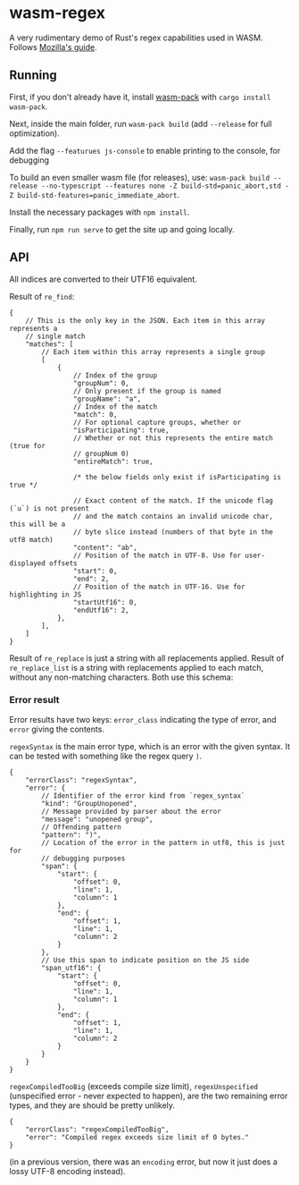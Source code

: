 # wasm-regex

A very rudimentary demo of Rust's regex capabilities used in WASM. Follows
[Mozilla's guide](https://developer.mozilla.org/en-US/docs/WebAssembly/Rust_to_wasm).

## Running

First, if you don't already have it, install [wasm-pack](https://github.com/rustwasm/wasm-pack)
with `cargo install wasm-pack`.

Next, inside the main folder, run `wasm-pack build` (add `--release` for full optimization).

Add the flag `--featurues js-console` to enable printing to the console, for debugging

To build an even smaller wasm file (for releases), use:
`wasm-pack build --release --no-typescript --features none -Z build-std=panic_abort,std -Z build-std-features=panic_immediate_abort`.

Install the necessary packages with `npm install`.

Finally, run `npm run serve` to get the site up and going locally.


## API

All indices are converted to their UTF16 equivalent.

Result of `re_find`:

```json5
{
    // This is the only key in the JSON. Each item in this array represents a
    // single match
    "matches": [ 
        // Each item within this array represents a single group
        [
            {
                // Index of the group
                "groupNum": 0,
                // Only present if the group is named
                "groupName": "a",
                // Index of the match
                "match": 0,
                // For optional capture groups, whether or 
                "isParticipating": true,
                // Whether or not this represents the entire match (true for
                // groupNum 0)
                "entireMatch": true,

                /* the below fields only exist if isParticipating is true */

                // Exact content of the match. If the unicode flag (`u`) is not present
                // and the match contains an invalid unicode char, this will be a
                // byte slice instead (numbers of that byte in the utf8 match)
                "content": "ab",
                // Position of the match in UTF-8. Use for user-displayed offsets
                "start": 0,
                "end": 2,
                // Position of the match in UTF-16. Use for highlighting in JS
                "startUtf16": 0,
                "endUtf16": 2,
            },
        ],
    ]
}
```

Result of `re_replace` is just a string with all replacements applied. Result of
`re_replace_list` is a string with replacements applied to each match, without
any non-matching characters. Both use this schema:



### Error result

Error results have two keys: `error_class` indicating the type of error, and
`error` giving the contents.

`regexSyntax` is the main error type, which is an error with the given syntax.
It can be tested with something like the regex query `)`.

```json5
{
    "errorClass": "regexSyntax",
    "error": {
        // Identifier of the error kind from `regex_syntax`
        "kind": "GroupUnopened",
        // Message provided by parser about the error
        "message": "unopened group",
        // Offending pattern
        "pattern": ")",
        // Location of the error in the pattern in utf8, this is just for
        // debugging purposes
        "span": {
            "start": {
                "offset": 0,
                "line": 1,
                "column": 1
            },
            "end": {
                "offset": 1,
                "line": 1,
                "column": 2
            }
        },
        // Use this span to indicate position on the JS side
        "span_utf16": {
            "start": {
                "offset": 0,
                "line": 1,
                "column": 1
            },
            "end": {
                "offset": 1,
                "line": 1,
                "column": 2
            }
        }
    }
}
```

`regexCompiledTooBig` (exceeds compile size limit), `regexUnspecified`
(unspecified error - never expected to happen), are the two remaining error
types, and they are should be pretty unlikely.

```json5
{
    "errorClass": "regexCompiledTooBig",
    "error": "Compiled regex exceeds size limit of 0 bytes."
}
```

(in a previous version, there was an `encoding` error, but now it just does a
lossy UTF-8 encoding instead).
